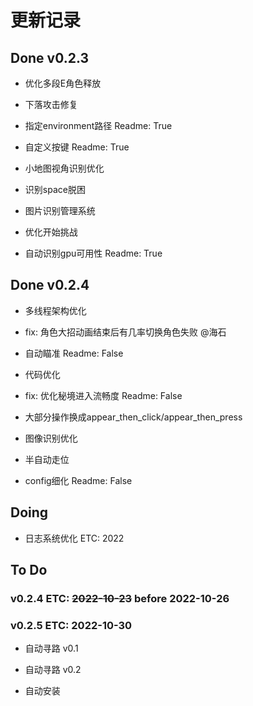 # 更新记录

## Done v0.2.3

- 优化多段E角色释放

- 下落攻击修复

- 指定environment路径 Readme: True

- 自定义按键 Readme: True

- 小地图视角识别优化

- 识别space脱困

- 图片识别管理系统

- 优化开始挑战

- 自动识别gpu可用性 Readme: True

## Done v0.2.4

- 多线程架构优化

- fix: 角色大招动画结束后有几率切换角色失败   @海石

- 自动瞄准 Readme: False

- 代码优化

- fix: 优化秘境进入流畅度 Readme: False

- 大部分操作换成appear_then_click/appear_then_press

- 图像识别优化

- 半自动走位

- config细化 Readme: False

## Doing

- 日志系统优化 ETC: 2022

## To Do

### v0.2.4 ETC: ~~2022-10-23~~ before 2022-10-26

### v0.2.5 ETC: 2022-10-30

- 自动寻路 v0.1

- 自动寻路 v0.2

- 自动安装
